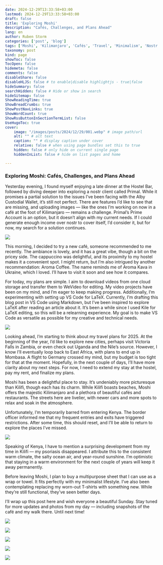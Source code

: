 ```yaml
---
date: 2024-12-29T13:33:58+03:00
lastmod: 2024-12-29T13:33:58+03:00
draft: false
title: 'Exploring Moshi'
description: "Cafés, Challenges, and Plans Ahead"
lang: en
author: Ruben Storm
categories: ['post', 'blog']
tags: ['Moshi', 'Kilimanjaro', 'Cafés', 'Travel', 'Minimalism', 'Nostr', 'LaTeX']
taxonomy: post
kind: page
showToc: false
TocOpen: false
hidemeta: false
comments: false
disableShare: false
disableHLJS: false # to enable|disable highlightjs - true|false
hideSummary: false
searchHidden: false # Hide or show in search
hideSitemap: false
ShowReadingTime: true
ShowBreadCrumbs: true
ShowPostNavLinks: true
ShowWordCount: true
ShowRssButtonInSectionTermList: false
UseHugoToc: true
cover:
    image: "/images/posts/2024/12/29/001.webp" # image path/url
    alt: "" # alt text
    caption: "" # display caption under cover
    relative: false # when using page bundles set this to true
    hidden: false # only hide on current single page
    hiddenInList: false # hide on list pages and home

---
```


### Exploring Moshi: Cafés, Challenges, and Plans Ahead

Yesterday evening, I found myself enjoying a late dinner at the Hostel Bar, followed by diving deeper into exploring a nostr client called Primal. While it promises a partial solution to the issues I’ve been facing with the Alby Custodial Wallet, it’s still not perfect. There are features I’d like to see that are missing, and uploading images — like the ones I’m working on now in a café at the foot of Kilimanjaro — remains a challenge. Primal’s Prime Account is an option, but it doesn’t align with my current needs. If I could generate enough income over nostr to cover itself, I’d consider it, but for now, my search for a solution continues.

![](/images/posts/2024/12/29/002.webp)

This morning, I decided to try a new café, someone recommended to me recently. The ambiance is lovely, and it has a great vibe, though a bit on the pricey side. The cappuccino was delightful, and its proximity to my hostel makes it a convenient spot. I might return, but I’m also intrigued by another recommendation: Aroma Coffee. The name reminds me of Aroma Kava in Ukraine, which I loved. I’ll have to visit it soon and see how it compares.

For today, my plans are simple. I aim to download videos from one cloud storage and transfer them to WeVideo for editing. My video projects have been on my mind, and I’m eager to keep making progress. Additionally, I’m experimenting with setting up VS Code for LaTeX. Currently, I’m drafting this blog post in VS Code using Markdown, but I’ve been inspired to explore LaTeX after reading an article about it. It’s been a while since I used Kile for LaTeX editing, so this will be a relearning experience. My goal is to make VS Code as versatile as possible for my creative and technical needs.

![](/images/posts/2024/12/29/003.webp)

Looking ahead, I’m starting to think about my travel plans for 2025. At the beginning of the year, I’d like to explore new cities, perhaps visit Victoria Falls in Zambia, or even check out Uganda and the Nile’s source. However, I know I’ll eventually loop back to East Africa, with plans to end up in Mombasa. A flight to Germany crossed my mind, but my budget is too tight for that at the moment. Hopefully, in the next couple of days, I’ll have more clarity about my next steps. For now, I need to extend my stay at the hostel, pay my rent, and finalize my plans.

Moshi has been a delightful place to stay. It’s undeniably more picturesque than Kilifi, though each has its charm. While Kilifi boasts beaches, Moshi offers the majestic Kilimanjaro and a plethora of beautiful cafés and restaurants. The streets here are livelier, with newer cars and more spots to relax and soak in the atmosphere.

Unfortunately, I’m temporarily barred from entering Kenya. The border officer informed me that my frequent entries and exits have triggered restrictions. After some time, this should reset, and I’ll be able to return to explore the places I’ve missed.

![](/images/posts/2024/12/29/004.webp)

Speaking of Kenya, I have to mention a surprising development from my time in Kilifi — my psoriasis disappeared. I attribute this to the consistent warm climate, the salty ocean air, and year-round sunshine. I’m optimistic that staying in a warm environment for the next couple of years will keep it away permanently.

Before leaving Moshi, I plan to buy a multipurpose sheet that I can use as a wrap or towel. It fits perfectly with my minimalist lifestyle. I’ve also been contemplating replacing my worn-out T-shirts with something new. While they’re still functional, they’ve seen better days.

I’ll wrap up this post here and wish everyone a beautiful Sunday. Stay tuned for more updates and photos from my day — including snapshots of the café and my walk there. Until next time!

![](/images/posts/2024/12/29/005.webp)

![](/images/posts/2024/12/29/006.webp)

![](/images/posts/2024/12/29/007.webp)

![](/images/posts/2024/12/29/008.webp)

![](/images/posts/2024/12/29/009.webp)






